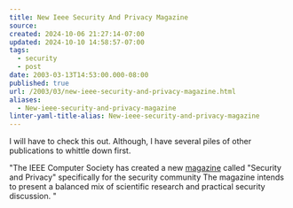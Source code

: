 ```yaml
---
title: New Ieee Security And Privacy Magazine
source: 
created: 2024-10-06 21:27:14-07:00
updated: 2024-10-10 14:58:57-07:00
tags:
  - security
  - post
date: 2003-03-13T14:53:00.000-08:00
published: true
url: /2003/03/new-ieee-security-and-privacy-magazine.html
aliases:
  - New-ieee-security-and-privacy-magazine
linter-yaml-title-alias: New-ieee-security-and-privacy-magazine
---
```



I will have to check this out. Although, I have several piles of other publications to whittle down first.  
  
"The IEEE Computer Society has created a new [magazine](https://www.computer.org/security/) called "Security and Privacy" specifically for the security community The magazine intends to present a balanced mix of scientific research and practical security discussion. "